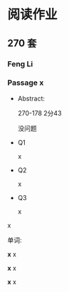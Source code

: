 # 阅读作业

## 270 套

### Feng Li

### Passage x

- Abstract:

  270-178 2分43

  没问题

- Q1

  x

- Q2

  x

- Q3

  x

x

单词:

**x** x

**x** x

**x** x